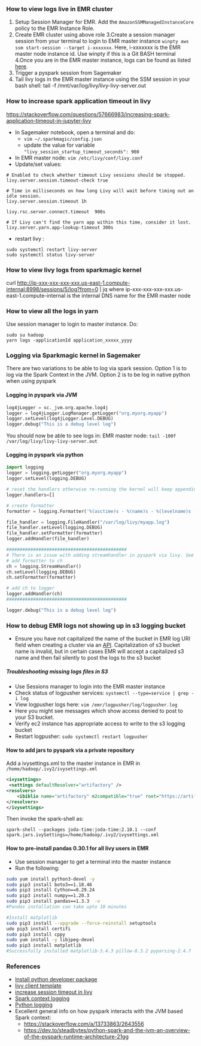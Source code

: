 ### How to view logs live in EMR cluster
1. Setup Session Manager for EMR. Add the `AmazonSSMManagedInstanceCore` policy to the EMR Instance Role.
2. Create EMR cluster using above role
3.Create a session manager session from your terminal to login to EMR master instance `winpty aws ssm start-session --target i-xxxxxxx`. Here, i-xxxxxxx is the EMR master node instance id. Use winpty if this is a Git BASH terminal
4.Once you are in the EMR master instance, logs can be found as listed [here](https://docs.aws.amazon.com/emr/latest/ManagementGuide/emr-manage-view-web-log-files.html). 
5. Trigger a pyspark session from Sagemaker
6. Tail livy logs in the EMR master instance using the SSM session in your bash shell: tail -f /mnt/var/log/livy/livy-livy-server.out

### How to increase spark application timeout in livy
https://stackoverflow.com/questions/57666983/increasing-spark-application-timeout-in-jupyter-livy
* In Sagemaker notebook, open a terminal and do: 
  * `vim ~/.sparkmagic/config.json`
  * update the value for variable `"livy_session_startup_timeout_seconds": 900`
* In EMR master node: `vim /etc/livy/conf/livy.conf`
* Update/set values: 
```
# Enabled to check whether timeout Livy sessions should be stopped.
livy.server.session.timeout-check true

# Time in milliseconds on how long Livy will wait before timing out an idle session.
livy.server.session.timeout 1h

livy.rsc.server.connect.timeout  900s

# If Livy can't find the yarn app within this time, consider it lost.
livy.server.yarn.app-lookup-timeout 300s

```
* restart livy : 
```
sudo systemctl restart livy-server
sudo systemctl status livy-server
```

### How to view livy logs from sparkmagic kernel
curl  http://ip-xxx-xxx-xxx-xxx.us-east-1.compute-internal:8998/sessions/5/log?from=0 | jq
where ip-xxx-xxx-xxx-xxx.us-east-1.compute-internal is the internal DNS name for the EMR master node
 ### How to view all the logs in yarn
 Use session manager to login to master instance. Do: 
 
 ```
sudo su hadoop
yarn logs -applicationId application_xxxxx_yyyy	
 ```
### Logging via Sparkmagic kernel in Sagemaker
There are two variations to be able to log via spark session. Option 1 is to log via the Spark Context in the JVM. Option 2 is to be log in native python when using pyspark
#### Logging in pyspark via JVM
```python
log4jLogger = sc._jvm.org.apache.log4j
logger = log4jLogger.LogManager.getLogger("org.myorg.myapp")
logger.setLevel(log4jLogger.Level.DEBUG)
logger.debug("This is a debug level log")
```
You should now be able to see logs in: EMR master node: `tail -100f /var/log/livy/livy-livy-server.out`

#### Logging in pyspark via python
```python
import logging
logger = logging.getLogger("org.myorg.myapp")
logger.setLevel(logging.DEBUG)

# reset the handlers otherwise re-running the kernel will keep appending the handlers
logger.handlers=[]

# create formatter
formatter = logging.Formatter('%(asctime)s - %(name)s - %(levelname)s - %(message)s')

file_handler = logging.FileHandler("/var/log/livy/myapp.log")
file_handler.setLevel(logging.DEBUG)
file_handler.setFormatter(formatter)
logger.addHandler(file_handler)

#############################################
# There is an issue with adding streamhandler in pyspark via livy. See https://issues.apache.org/jira/browse/LIVY-774 . The following does not work
# add formatter to ch
ch = logging.StreamHandler()
ch.setLevel(logging.DEBUG)
ch.setFormatter(formatter)

# add ch to logger
logger.addHandler(ch)
#############################################

logger.debug("This is a debug level log")


```
### How to debug EMR logs not showing up in s3 logging bucket
* Ensure you have not capitalized the name of the bucket in EMR log URI field when creating a cluster via an [API](https://docs.aws.amazon.com/emr/latest/ManagementGuide/emr-plan-debugging.html). Capitalization of s3 bucket name is invalid, but in certain cases EMR will accept a capitalized s3 name and then fail silently to post the logs to the s3 bucket
##### Troubleshooting missing logs files in S3
* Use Sessions manager to login into the EMR master instance
* Check status of logpusher services: `systemctl --type=service | grep -i log`
* View logpusher logs here: `vim /emr/logpusher/log/logpusher.log`
* Here you might see messages which show access denied to post to your S3 bucket. 
* Verify ec2 instance has appropriate access to write to the s3 logging bucket
* Restart logpusher: `sudo systemctl restart logpusher`

#### How to add jars to pyspark via a private repository
Add a ivysettings.xml to the master instance in EMR in `/home/hadoop/.ivy2/ivysettings.xml`
```xml
<ivysettings>
 <settings defaultResolver="artifactory" />
<resolvers>
    <ibiblio name="artifactory" m2compatible="true" root="https://artifactory.<your-org>.com/artifactory/libs-release"/>
</resolvers>
</ivysettings>
```
Then invoke the spark-shell as:
```
spark-shell --packages joda-time:joda-time:2.10.1 --conf spark.jars.ivySettings=/home/hadoop/.ivy2/ivysettings.xml
```
#### How to pre-install pandas 0.30.1 for all livy users in EMR
* Use session manager to get a terminal into the master instance
* Run the following:
```sh
sudo yum install python3-devel -y
sudo pip3 install boto3==1.18.46
sudo pip3 install Cython==0.29.24
sudo pip3 install numpy==1.20.3
sudo pip3 install pandas==1.3.3  -v
#Pandas installation can take upto 10 minutes

#Install matplotlib
sudo pip3 install --upgrade --force-reinstall setuptools
udo pip3 install certifi
sudo pip3 install cppy
sudo yum install -y libjpeg-devel
sudo pip3 install matplotlib
#Successfully installed matplotlib-3.4.3 pillow-8.3.2 pyparsing-2.4.7

```
### References
* [Install python developer package](https://stackoverflow.com/a/21530768/2643556)
* [livy client template](https://github.com/cloudera/livy/blob/master/conf/livy-client.conf.template)
* [increase session timeout in livy](https://aws.amazon.com/premiumsupport/knowledge-center/emr-session-not-found-http-request-error/)
* [Spark context logging](https://stackoverflow.com/questions/25407550/how-do-i-log-from-my-python-spark-script)
* [Python logging](https://stackoverflow.com/a/13733863/2643556)
* Excellent general info on how pyspark interacts with the JVM based Spark context:
  * https://stackoverflow.com/a/13733863/2643556
  * https://dev.to/steadbytes/python-spark-and-the-jvm-an-overview-of-the-pyspark-runtime-architecture-21gg
